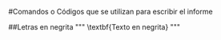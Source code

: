#Comandos o Códigos que se utilizan para escribir el informe

##Letras en negrita
"""
\textbf{Texto en negrita}
"""
